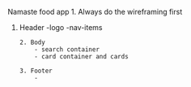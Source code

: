 Namaste food app 1. Always do the wireframing first  
 1. Header
-logo
-nav-items

        2. Body
            - search container
            - card container and cards

        3. Footer
            -


